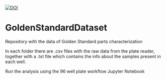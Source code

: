 

[![DOI](https://zenodo.org/badge/612192520.svg)](https://zenodo.org/badge/latestdoi/612192520)


# GoldenStandardDataset
Repository with the data of Golden Standard parts characterization

In each folder there are .csv files with the raw data from the plate reader, together with a .txt file which contains the info about the samples present in each well.

Run the analysis using the 96 well plate workflow Jupyter Notebook
